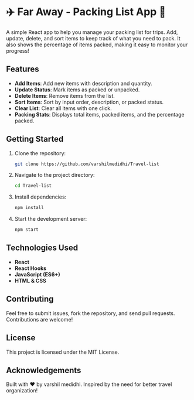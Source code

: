 # ✈️ Far Away - Packing List App 🌃

A simple React app to help you manage your packing list for trips. Add, update, delete, and sort items to keep track of what you need to pack. It also shows the percentage of items packed, making it easy to monitor your progress!

## Features

- **Add Items**: Add new items with description and quantity.
- **Update Status**: Mark items as packed or unpacked.
- **Delete Items**: Remove items from the list.
- **Sort Items**: Sort by input order, description, or packed status.
- **Clear List**: Clear all items with one click.
- **Packing Stats**: Displays total items, packed items, and the percentage packed.

## Getting Started

1. Clone the repository:
   ```bash
   git clone https://github.com/varshilmedidhi/Travel-list
   ```
2. Navigate to the project directory:
   ```bash
   cd Travel-list
   ```
3. Install dependencies:
   ```bash
   npm install
   ```
4. Start the development server:
   ```bash
   npm start
   ```

## Technologies Used

- **React**
- **React Hooks**
- **JavaScript (ES6+)**
- **HTML & CSS**

## Contributing

Feel free to submit issues, fork the repository, and send pull requests. Contributions are welcome!

## License

This project is licensed under the MIT License.

## Acknowledgements

Built with ❤️ by varshil medidhi. Inspired by the need for better travel organization!
